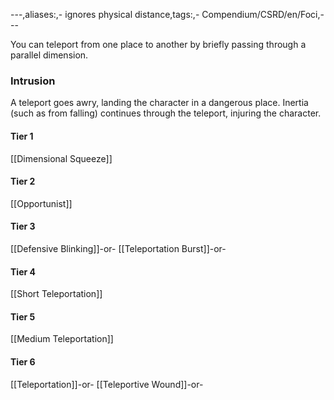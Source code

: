 ---,aliases:,- ignores physical distance,tags:,- Compendium/CSRD/en/Foci,---

You can teleport from one place to another by briefly passing through a parallel dimension.
 ### Intrusion
A teleport goes awry, landing the character in a dangerous place. Inertia (such as from falling) continues through the teleport, injuring the character.

#### Tier 1
[[Dimensional Squeeze]]
#### Tier 2
[[Opportunist]]
#### Tier 3
[[Defensive Blinking]]-or-
[[Teleportation Burst]]-or-
#### Tier 4
[[Short Teleportation]]
#### Tier 5
[[Medium Teleportation]]
#### Tier 6
[[Teleportation]]-or-
[[Teleportive Wound]]-or-
